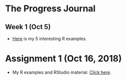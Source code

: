 # The Progress Journal

## Week 1 (Oct 5)

+ [Here](C:\Users\ozenm\Documents\GitHub\pj18-ozenm\files\BDA503_HW1.html) is my 5 interesting R examples.

# Assignment 1 (Oct 16, 2018)
+ My R examples and RStudio material. 
[Click here](Assignment1.html).